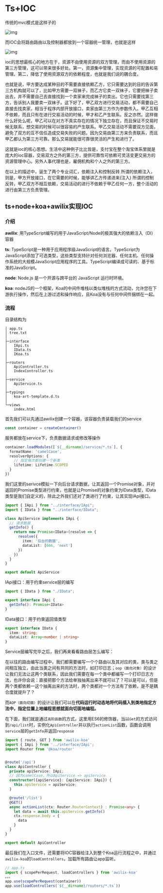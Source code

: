 # Ts+IOC

传统的mvc模式是这样子的

![img](https://gitee.com/cai-lunduo/static-resource-warehouse/raw/master/static/ts-awilix/mvc.png)

而IOC会将路由路由以及控制器都放到一个容器统一管理，也就是这样

![img](https://gitee.com/cai-lunduo/static-resource-warehouse/raw/master/static/ts-awilix/ioc.png)

ioc的思想最核心的地方在于，资源不由使用资源的双方管理，而由不使用资源的第三方管理，这可以带来很多好处。第一，资源集中管理，实现资源的可配置和易管理。第二，降低了使用资源双方的依赖程度，也就是我们说的耦合度。

也就是说，甲方要达成某种目的不需要直接依赖乙方，它只需要达到的目的告诉第三方机构就可以了，比如甲方需要一双袜子，而乙方它卖一双袜子，它要把袜子卖出去，并不需要自己去直接找到一个卖家来完成袜子的卖出。它也只需要找第三方，告诉别人我要卖一双袜子。这下好了，甲乙双方进行交易活动，都不需要自己直接去找卖家，相当于程序内部开放接口，卖家由第三方作为参数传入。甲乙互相不依赖，而且只有在进行交易活动的时候，甲才和乙产生联系。反之亦然。这样做什么好处么呢，甲乙可以在对方不真实存在的情况下独立存在，而且保证不交易时候无联系，想交易的时候可以很容易的产生联系。甲乙交易活动不需要双方见面，避免了双方的互不信任造成交易失败的问题。因为交易由第三方来负责联系，而且甲乙都认为第三方可靠。那么交易就能很可靠很灵活的产生和进行了。

这就是ioc的核心思想。生活中这种例子比比皆是，支付宝在整个淘宝体系里就是庞大的ioc容器，交易双方之外的第三方，提供可靠性可依赖可灵活变更交易方的资源管理中心。另外人事代理也是，雇佣机构和个人之外的第三方。

在以上的描述中，诞生了两个专业词汇，依赖注入和控制反转
所谓的依赖注入，则是，甲方开放接口，在它需要的时候，能够讲乙方传递进来(注入)
所谓的控制反转，甲乙双方不相互依赖，交易活动的进行不依赖于甲乙任何一方，整个活动的进行由第三方负责管理。

## ts+node+koa+awilix实现IOC

### 介绍

**awilix**:  用TypeScript编写的用于JavaScript/Node的极其强大的依赖注入（DI）容器

**ts**: TypeScript是一种用于应用程序级JavaScript的语言。TypeScript为JavaScript添加了可选类型，这些类型支持针对任何浏览器、任何主机、任何操作系统的大规模JavaScript应用程序的工具。TypeScript编译成可读的、基于标准的JavaScript。

**node**: Node.js 是一个开源与跨平台的 JavaScript 运行时环境。

**koa**: nodeJS的一个框架，Koa的中间件堆栈以类似堆栈的方式流动，允许您在下游执行操作，然后在上游过滤和操作响应，且Koa没有与任何中间件捆绑在一起。

### 流程

目录结构为

```
│ app.ts
│ tree.txt
│ 
├─interface
│   IApi.ts
│   IData.ts
│   IKoa.ts
│   
├─routers
│   ApiController.ts
│   IndexController.ts
│   
├─service
│   ApiService.ts
│   
├─typings
│   koa-art-template.d.ts
│   
└─views
    index.html
```

首先我们可以先通过awilix创建一个容器，该容器负责装载我们的service

```ts
const container = createContainer()
```

服务都放在service下，负责数据请求或修改等操作

```ts
container.loadModules([`${__dirname}/service/*.ts`], {
  formatName: 'camelCase',
  resolverOptions: {
    // 指定每次都创建一个新类
    lifetime: Lifetime.SCOPED
  }
})
```

我们这里的serivce模拟一下向后台请求数据，让其返回一个Promise对象，并对返回的Promise类型进行约束，也就是让Promise的对象约束为IData类型，IData类型是我们自定义的，除此之外我们还对了类进行了约束，让其实现IApi接口。

```ts
import { IApi } from "../interface/IApi";
import { IData } from "../interface/IData";

class ApiService implements IApi {
  // 请求数据
  getInfo() {
    return new Promise<IData>(resolve => {
      resolve({
        item: '后台的数据',
        dataList: [666, 'next']
      })
    })
  }
}

export default ApiService
```

IApi接口：用于约束service层的编写

```ts
import { IData } from "./IData";

export interface IApi {
  getInfo(): Promise<IData>
}
```

IData接口：用于约束返回值类型

```ts
export interface IData {
  item: string;
  dataList: Array<number | string>
}
```



Service层编写完毕之后，我们再来看看路由层怎么编写：

在以往的路由编写过程中，我们都需要编写一个个路由以及其对应的类，类与类之间相互独立，由此当类之间有共同的方法时，如打印日志；`oop（面向对象）`的设计让我们无法让这两个类联系，因此我们需要在每一个类中都编写一个打印日志方法，也许你会说：直接把那个方法给单独抽离出来不就可以了？可以是可以，但是两个类都依赖一这个抽离出来的方法时，两个类都对一个方法有了依赖，是不是耦合度就提升了？

而`AOP（面向切面）`的设计让我们可以在**代码运行时动态地将代码插入到类地指定方法中，指定位置上地编程思想就面向切面地编程。**

在下面，我们就是通过`高阶函数`的方式，这里用ES6的修饰器，当以`Get`的方式访问到`/api/list`时，实例化`ApiController`并以执行`actionList`函数，函数会调用`service`层的`getInfo`并返回`response`

```ts
import { route, GET } from 'awilix-koa'
import { IApi } from '../interface/IApi';
import Router from '@koa/router'


@route('/api')
class ApiController {
  private apiService: IApi;
  // 因为camelCase，所以ApiService => apiService
  constructor({apiService}: {apiService: IApi}) {
    this.apiService = apiService;
  }

  @route('/list')
  @GET()
  async actionList(ctx: Router.RouterContext) : Promise<any> {
    let data = await this.apiService.getInfo()
    ctx.response.body = {
      data
    }
  }
}

export default ApiController
```

最后我们在入口文件，还需要将IOC容器给注入到整个Koa运行流程之中，并通过`awilix-koa`的`loadControllers`，加载所有路由让app监听。

```ts
// app.ts
import { scopePerRequest, loadControllers } from 'awilix-koa'
。。。
app.use(scopePerRequest(container))
app.use(loadControllers(`${__dirname}/routers/*.ts`))
```



